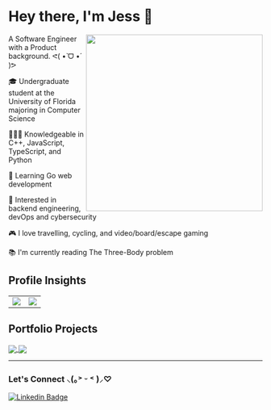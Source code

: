 # Hey there, I'm Jess 👋

<img src="https://images6.fanpop.com/image/photos/43700000/Gif-aggretsuko-43763387-498-278.gif?" align="right" min-width="380px" max-width="400px" width="350px">

A Software Engineer with a Product background.
ᕙ(  •̀ ᗜ •́  )ᕗ

🎓 Undergraduate student at the University of Florida majoring in Computer Science

👩🏽‍💻 Knowledgeable in C++, JavaScript, TypeScript, and Python

🌱 Learning Go web development

🚀 Interested in backend engineering, devOps and cybersecurity

🎮 I love travelling, cycling, and video/board/escape gaming

📚 I'm currently reading The Three-Body problem

## Profile Insights
<table border="0" style="border:none;">
  <tr>
    <td style="border:none;">
      <img src="https://github-readme-streak-stats.herokuapp.com/?user=jesslourenco&theme=midnight-purple&hide_border=true&date_format=M%20j%5B%2C%20Y%5D" />
    </td>
    <td style="border:none;">
      <img src="https://github-readme-stats.vercel.app/api/top-langs/?username=jesslourenco&theme=midnight-purple&hide_border=true&layout=compact&langs_count=10&hide=Handlebars&card_width=500" />
    </td>
  </tr>
</table>

## Portfolio Projects
<a href="https://github.com/jesslourenco/GoPay">
  <img align="center" src="https://github-readme-stats.vercel.app/api/pin/?username=jesslourenco&repo=GoPay&theme=midnight-purple&hide_border=true" />
</a>

<a href="https://github.com/jesslourenco/GameOfLife">
  <img align="center" src="https://github-readme-stats.vercel.app/api/pin/?username=jesslourenco&repo=GameOfLife&theme=midnight-purple&hide_border=true" />
</a>

---
### Let's Connect ⸜(｡˃ ᵕ ˂ )⸝♡
[![Linkedin Badge](https://img.shields.io/badge/-Jess%20Lourenco-blue?style=flat-square&logo=Linkedin&logoColor=white&link=https://www.linkedin.com/in/jesslourenco/)](https://www.linkedin.com/in/jesslourenco/)


<!--
**jesslourenco/jesslourenco** is a ✨ _special_ ✨ repository because its `README.md` (this file) appears on your GitHub profile.

Here are some ideas to get you started:

- 🔭 I’m currently working on ...
- 🌱 I’m currently learning ...
- 👯 I’m looking to collaborate on ...
- 🤔 I’m looking for help with ...
- 💬 Ask me about ...
- 📫 How to reach me: ...
- 😄 Pronouns: ...
- ⚡ Fun fact: ...
-->
